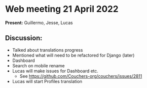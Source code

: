 # Web meeting 21 April 2022

**Present:** Guillermo, Jesse, Lucas

## Discussion:

- Talked about translations progress
- Mentioned what will need to be refactored for Django (later)
- Dashboard
- Search on mobile rename
- Lucas will make issues for Dashboard etc.
  - See https://github.com/Couchers-org/couchers/issues/2811
- Lucas will start Profiles translation

